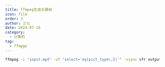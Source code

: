 ```yaml
---
title: ffmpeg生成关键帧
icon: file
order: 3
author: 三七
date: 2024-07-16
category:
  - 计算机
tag:
  - ffmpge
---
```


<!-- more --> 
```bash
ffmpeg -i "input.mp4" -vf "select='eq(pict_type\,I)'" -vsync vfr output_%03d.png
```